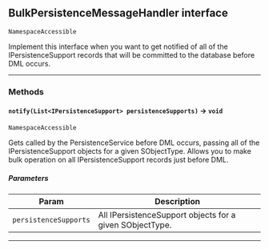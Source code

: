 ## BulkPersistenceMessageHandler interface

`NamespaceAccessible`

Implement this interface when you want to get notified of all of the IPersistenceSupport records that will be committed to the database before DML occurs.

---
### Methods
<!-- panels:start -->
<!-- div:left-panel -->
#### `notify(List<IPersistenceSupport> persistenceSupports)` → `void`

`NamespaceAccessible`

Gets called by the PersistenceService before DML occurs, passing all of the IPersistenceSupport objects for a given SObjectType. Allows you to make bulk operation on all IPersistenceSupport records just before DML.

##### Parameters
|Param|Description|
|-----|-----------|
|`persistenceSupports` |  All IPersistenceSupport objects for a given SObjectType. |

<!-- panels:end -->
---
